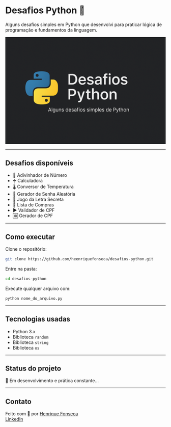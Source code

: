 
# Desafios Python 🐍

Alguns desafios simples em Python que desenvolvi para praticar lógica de programação e fundamentos da linguagem.

![Banner do projeto](banner.png)

---

## Desafios disponíveis

- 🔢 Adivinhador de Número  
- ➗ Calculadora  
- 🌡️ Conversor de Temperatura  
- 🔐 Gerador de Senha Aleatória 
- 🔮 Jogo da Letra Secreta
- 📝 Lista de Compras
- ▶️ Validador de CPF
- 🆔 Gerador de CPF

---

## Como executar

Clone o repositório:

```bash
git clone https://github.com/heenriquefonseca/desafios-python.git
```

Entre na pasta:

```bash
cd desafios-python
```

Execute qualquer arquivo com:

```bash
python nome_do_arquivo.py
```

---

## Tecnologias usadas

- Python 3.x
- Biblioteca `random`
- Biblioteca `string`
- Biblioteca `os`

---

## Status do projeto
🚧 Em desenvolvimento e prática constante...

---

## Contato

Feito com 💙 por [Henrique Fonseca](https://github.com/heenriquefonseca)  
[LinkedIn](https://www.linkedin.com/in/heenrique-fonseca/)
